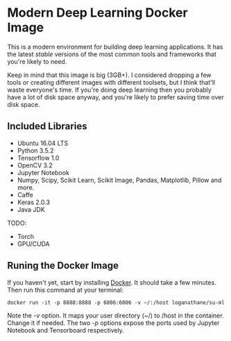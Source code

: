 # Modern Deep Learning Docker Image

This is a modern environment for building deep learning applications. It has the latest *stable* versions of the most common tools and frameworks that you're likely to need.

Keep in mind that this image is big (3GB+). I considered dropping a few tools or creating different images with different toolsets, but I think that'll waste everyone's time. If you're doing deep learning then you probably have a lot of disk space anyway, and you're likely to prefer saving time over disk space.


## Included Libraries
- Ubuntu 16.04 LTS
- Python 3.5.2
- Tensorflow 1.0
- OpenCV 3.2
- Jupyter Notebook
- Numpy, Scipy, Scikit Learn, Scikit Image, Pandas, Matplotlib, Pillow and more.
- Caffe
- Keras 2.0.3
- Java JDK

TODO:
- Torch
- GPU/CUDA


## Runing the Docker Image

If you haven't yet, start by installing [Docker](https://www.docker.com/). It should take a few minutes. Then run this command at your terminal:

```
docker run -it -p 8888:8888 -p 6006:6006 -v ~/:/host loganathane/su-ml
```

Note the *-v* option. It maps your user directory (~/) to /host in the container. Change it if needed. The two *-p* options expose the ports used by Jupyter Notebook and Tensorboard respectively.
